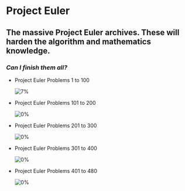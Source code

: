 # Project Euler

## The massive Project Euler archives. These will harden the algorithm and mathematics knowledge.

### _Can I finish them all?_

- Project Euler Problems 1 to 100

  ![7%](https://progress-bar.dev/7/?title=Done)

- Project Euler Problems 101 to 200

  ![0%](https://progress-bar.dev/0/?title=Done)

- Project Euler Problems 201 to 300

  ![0%](https://progress-bar.dev/0/?title=Done)

- Project Euler Problems 301 to 400

  ![0%](https://progress-bar.dev/0/?title=Done)

- Project Euler Problems 401 to 480

  ![0%](https://progress-bar.dev/0/?title=Done)
